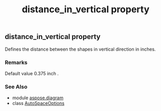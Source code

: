 ﻿---
title: distance_in_vertical property
second_title: Aspose.Diagram for Python via .NET API References
description: 
type: docs
weight: 40
url: /python-net/aspose.diagram/autospaceoptions/distance_in_vertical/
is_root: false
---

## distance_in_vertical property


Defines the distance between the shapes in vertical direction in inches.
### Remarks 


Default value 0.375 inch .

### See Also
* module [aspose.diagram](../../)
* class [AutoSpaceOptions](/diagram/python-net/aspose.diagram/autospaceoptions)
